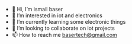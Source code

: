 - 👋 Hi, I’m ismail baser
- 👀 I’m interested in iot and electronics
- 🌱 I’m currently learning some electronic things
- 💞️ I’m looking to collaborate on iot projects 
- 📫 How to reach me basertech@gmail.com
<!---
BaserTECH01/BaserTECH01 is a ✨ special ✨ repository because its `README.md` (this file) appears on your GitHub profile.
You can click the Preview link to take a look at your changes.
--->

